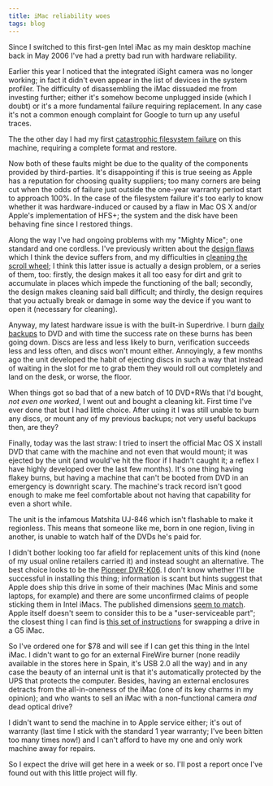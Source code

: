 ```yaml
---
title: iMac reliability woes
tags: blog
---
```


Since I switched to this first-gen Intel iMac as my main desktop machine back in May 2006 I've had a pretty bad run with hardware reliability.

Earlier this year I noticed that the integrated iSight camera was no longer working; in fact it didn't even appear in the list of devices in the system profiler. The difficulty of disassembling the iMac dissuaded me from investing further; either it's somehow become unplugged inside (which I doubt) or it's a more fundamental failure requiring replacement. In any case it's not a common enough complaint for Google to turn up any useful traces.

The the other day I had my first [catastrophic filesystem failure](http://www.wincent.com/a/about/wincent/weblog/archives/2007/07/involuntary_reb_12.php) on this machine, requiring a complete format and restore.

Now both of these faults might be due to the quality of the components provided by third-parties. It's disappointing if this is true seeing as Apple has a reputation for choosing quality suppliers; too many corners are being cut when the odds of failure just outside the one-year warranty period start to approach 100%. In the case of the filesystem failure it's too early to know whether it was hardware-induced or caused by a flaw in Mac OS X and/or Apple's implementation of HFS+; the system and the disk have been behaving fine since I restored things.

Along the way I've had ongoing problems with my "Mighty Mice"; one standard and one cordless. I've previously written about the [design flaws](http://www.wincent.com/a/about/wincent/weblog/archives/2006/05/mighty_mouse_de.php) which I think the device suffers from, and my difficulties in [cleaning the scroll wheel](http://www.wincent.com/a/about/wincent/weblog/archives/2007/06/cleaning_the_mi.php); I think this latter issue is actually a design problem, or a series of them, too: firstly, the design makes it all too easy for dirt and grit to accumulate in places which impede the functioning of the ball; secondly, the design makes cleaning said ball difficult; and thirdly, the design requires that you actually break or damage in some way the device if you want to open it (necessary for cleaning).

Anyway, my latest hardware issue is with the built-in Superdrive. I burn [daily backups](http://www.wincent.com/a/about/wincent/weblog/archives/2007/07/new_backup_regi.php) to DVD and with time the success rate on these burns has been going down. Discs are less and less likely to burn, verification succeeds less and less often, and discs won't mount either. Annoyingly, a few months ago the unit developed the habit of ejecting discs in such a way that instead of waiting in the slot for me to grab them they would roll out completely and land on the desk, or worse, the floor.

When things got so bad that of a new batch of 10 DVD+RWs that I'd bought, *not even one worked*, I went out and bought a cleaning kit. First time I've ever done that but I had little choice. After using it I was still unable to burn any discs, or mount any of my previous backups; not very useful backups then, are they?

Finally, today was the last straw: I tried to insert the official Mac OS X install DVD that came with the machine and not even that would mount; it was ejected by the unit (and would've hit the floor if I hadn't caught it; a reflex I have highly developed over the last few months). It's one thing having flakey burns, but having a machine that can't be booted from DVD in an emergency is downright scary. The machine's track record isn't good enough to make me feel comfortable about not having that capability for even a short while.

The unit is the infamous Matshita UJ-846 which isn't flashable to make it regionless. This means that someone like me, born in one region, living in another, is unable to watch half of the DVDs he's paid for.

I didn't bother looking too far afield for replacement units of this kind (none of my usual online retailers carried it) and instead sought an alternative. The best choice looks to be the [Pioneer DVR-K06](http://www.pioneerelectronics.com/pna/v3/pg/product/details/0,,2076_310070061_302357597,00.html). I don't know whether I'll be successful in installing this thing; information is scant but hints suggest that Apple does ship this drive in some of their machines (Mac Minis and some laptops, for example) and there are some unconfirmed claims of people sticking them in Intel iMacs. The published dimensions [seem to match](http://www.command-tab.com/2007/01/01/mac-dvd-burner-upgrades/). Apple itself doesn't seem to consider this to be a "user-serviceable part"; the closest thing I can find is [this set of instructions](http://www.info.apple.com/usen/cip/pdf/imacg5/033-2492.pdf) for swapping a drive in a G5 iMac.

So I've ordered one for $78 and will see if I can get this thing in the Intel iMac. I didn't want to go for an external FireWire burner (none readily available in the stores here in Spain, it's USB 2.0 all the way) and in any case the beauty of an internal unit is that it's automatically protected by the UPS that protects the computer. Besides, having an external enclosures detracts from the all-in-oneness of the iMac (one of its key charms in my opinion); and who wants to sell an iMac with a non-functional camera *and* dead optical drive?

I didn't want to send the machine in to Apple service either; it's out of warranty (last time I stick with the standard 1 year warranty; I've been bitten too many times now!) and I can't afford to have my one and only work machine away for repairs.

So I expect the drive will get here in a week or so. I'll post a report once I've found out with this little project will fly.
